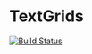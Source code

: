# TextGrids

[![Build Status](https://github.com/justinjhlo/TextGrids.jl/actions/workflows/CI.yml/badge.svg?branch=main)](https://github.com/justinjhlo/TextGrids.jl/actions/workflows/CI.yml?query=branch%3Amain)
